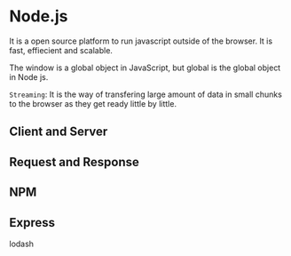 # Node.js
It is a open source platform to run javascript outside of the browser. It is fast, effiecient and scalable.

The window is a global object in JavaScript, but global is the global object in Node js.



`Streaming`: It is the way of transfering large amount of data in small chunks to the browser as they get ready little by little.

## Client and Server

## Request and Response


## NPM 

## Express 
lodash
